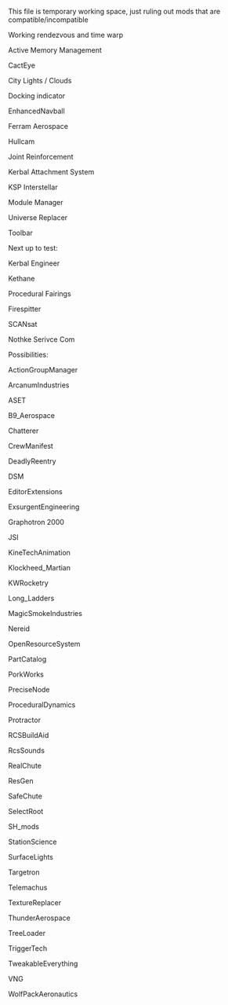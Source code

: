 This file is temporary working space, just ruling out mods that are compatible/incompatible





Working rendezvous and time warp


Active Memory Management

CactEye

City Lights / Clouds

Docking indicator

EnhancedNavball

Ferram Aerospace

Hullcam

Joint Reinforcement

Kerbal Attachment System

KSP Interstellar

Module Manager

Universe Replacer

Toolbar



Next up to test:


Kerbal Engineer

Kethane

Procedural Fairings

Firespitter

SCANsat

Nothke Serivce Com





Possibilities:


ActionGroupManager

ArcanumIndustries

ASET

B9_Aerospace

Chatterer

CrewManifest

DeadlyReentry

DSM

EditorExtensions

ExsurgentEngineering

Graphotron 2000

JSI

KineTechAnimation

Klockheed_Martian

KWRocketry

Long_Ladders

MagicSmokeIndustries

Nereid

OpenResourceSystem

PartCatalog

PorkWorks

PreciseNode

ProceduralDynamics

Protractor

RCSBuildAid

RcsSounds

RealChute

ResGen

SafeChute

SelectRoot

SH_mods

StationScience

SurfaceLights

Targetron

Telemachus

TextureReplacer

ThunderAerospace

TreeLoader

TriggerTech

TweakableEverything

VNG

WolfPackAeronautics

